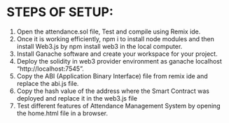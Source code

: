 # STEPS OF SETUP:
1. Open the attendance.sol file, Test and compile using Remix ide. <br />
2. Once it is working efficiently, npm i to install node modules and then install Web3.js by npm install web3 in the local computer.<br />
3. Install Ganache software and create your workspace for your project.<br />
4. Deploy the solidity in web3 provider environment as ganache localhost “http://localhost:7545”.<br />
5. Copy the ABI (Application Binary Interface) file from remix ide and replace the abi.js file.<br />
6. Copy the hash value of the address where the Smart Contract was deployed and replace it in the web3.js file <br />
7. Test different features of Attendance Management System by opening the home.html file in a browser.<br />
